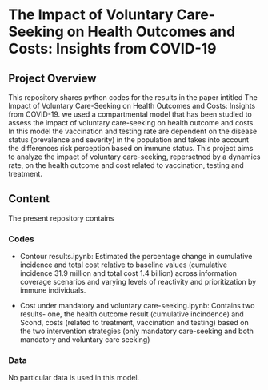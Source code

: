 # The Impact of Voluntary Care-Seeking on Health Outcomes and Costs: Insights from COVID-19
## Project Overview
This repository shares python codes for the results in the paper intitled The Impact of Voluntary Care-Seeking on Health Outcomes and Costs: Insights from COVID-19. 
we used a compartmental model that has been studied  to assess the impact of voluntary care-seeking on health outcome and costs. In this model the vaccination and testing rate are dependent on the disease status (prevalence and severity) in the population and takes into account the differences risk perception based on immune status. This project aims to analyze the impact of voluntary care-seeking, repersetned by a dynamics rate, on the health outcome and cost related to vaccination, testing and treatment. 

## Content
The present repository contains
###  Codes
- Contour results.ipynb: Estimated the percentage change in cumulative incidence and total cost relative to baseline values (cumulative incidence 31.9 million and total cost 1.4 billion)
   across information coverage scenarios and varying levels of reactivity and prioritization by immune individuals.
  
- Cost under mandatory and voluntary care-seeking.ipynb: Contains two results- one, the health outcome result (cumulative incindence) and Scond, costs (related to treatment, vaccination and testing)  based on the two intervention strategies (only mandatory
  care-seeking and both mandatory and voluntary care seeking)
  
### Data
No particular data is used in this model.
